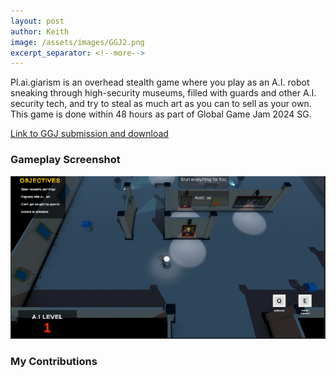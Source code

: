 ```yaml
---
layout: post
author: Keith
image: /assets/images/GGJ2.png
excerpt_separator: <!--more-->
---
```


Pl.ai.giarism is an overhead stealth game where you play as an A.I. robot sneaking through high-security museums, filled with guards and other A.I. security tech, and try to steal as much art as you can to sell as your own. This game is done within 48 hours as part of Global Game Jam 2024 SG.
<!--more-->
[Link to GGJ submission and download](https://globalgamejam.org/games/2024/plaigiarism-4)

### Gameplay Screenshot
<img src="/assets/images/GGJ1.png">

### My Contributions 
